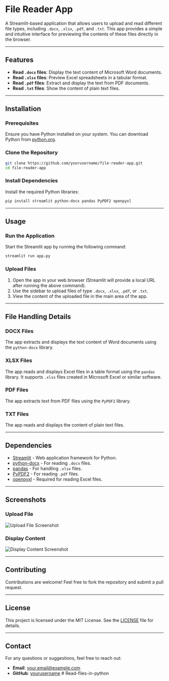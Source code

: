 
# File Reader App

A Streamlit-based application that allows users to upload and read different file types, including `.docx`, `.xlsx`, `.pdf`, and `.txt`. This app provides a simple and intuitive interface for previewing the contents of these files directly in the browser.

---

## Features

- **Read `.docx` files**: Display the text content of Microsoft Word documents.
- **Read `.xlsx` files**: Preview Excel spreadsheets in a tabular format.
- **Read `.pdf` files**: Extract and display the text from PDF documents.
- **Read `.txt` files**: Show the content of plain text files.

---

## Installation

### Prerequisites

Ensure you have Python installed on your system. You can download Python from [python.org](https://www.python.org/).

### Clone the Repository

```bash
git clone https://github.com/yourusername/file-reader-app.git
cd file-reader-app
```

### Install Dependencies

Install the required Python libraries:

```bash
pip install streamlit python-docx pandas PyPDF2 openpyxl
```

---

## Usage

### Run the Application

Start the Streamlit app by running the following command:

```bash
streamlit run app.py
```

### Upload Files

1. Open the app in your web browser (Streamlit will provide a local URL after running the above command).
2. Use the sidebar to upload files of type `.docx`, `.xlsx`, `.pdf`, or `.txt`.
3. View the content of the uploaded file in the main area of the app.

---

## File Handling Details

### DOCX Files
The app extracts and displays the text content of Word documents using the `python-docx` library.

### XLSX Files
The app reads and displays Excel files in a table format using the `pandas` library. It supports `.xlsx` files created in Microsoft Excel or similar software.

### PDF Files
The app extracts text from PDF files using the `PyPDF2` library.

### TXT Files
The app reads and displays the content of plain text files.

---

## Dependencies

- [Streamlit](https://streamlit.io/) - Web application framework for Python.
- [python-docx](https://pypi.org/project/python-docx/) - For reading `.docx` files.
- [pandas](https://pandas.pydata.org/) - For handling `.xlsx` files.
- [PyPDF2](https://pypi.org/project/PyPDF2/) - For reading `.pdf` files.
- [openpyxl](https://pypi.org/project/openpyxl/) - Required for reading Excel files.

---

## Screenshots

### Upload File
![Upload File Screenshot](screenshots/upload_file.png)

### Display Content
![Display Content Screenshot](screenshots/display_content.png)

---

## Contributing

Contributions are welcome! Feel free to fork the repository and submit a pull request.

---

## License

This project is licensed under the MIT License. See the [LICENSE](LICENSE) file for details.

---

## Contact

For any questions or suggestions, feel free to reach out:

- **Email**: your.email@example.com
- **GitHub**: [yourusername](https://github.com/yourusername)
#   R e a d - f i l e s - i n - p y t h o n  
 